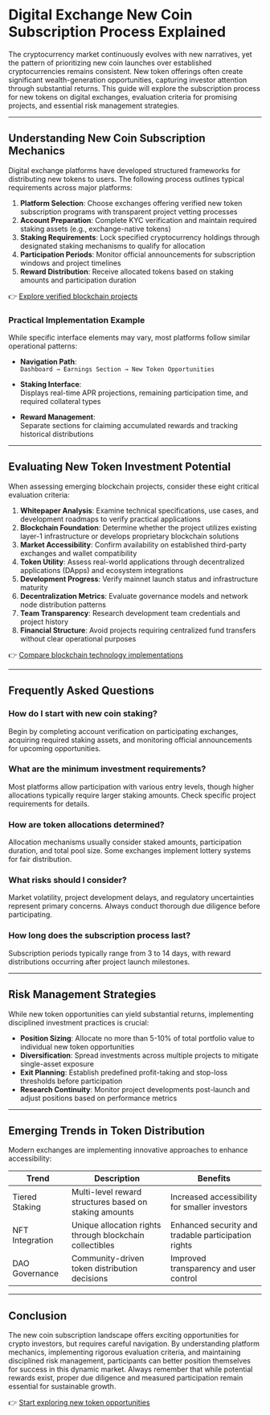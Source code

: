 # Digital Exchange New Coin Subscription Process Explained  

The cryptocurrency market continuously evolves with new narratives, yet the pattern of prioritizing new coin launches over established cryptocurrencies remains consistent. New token offerings often create significant wealth-generation opportunities, capturing investor attention through substantial returns. This guide will explore the subscription process for new tokens on digital exchanges, evaluation criteria for promising projects, and essential risk management strategies.  

---

## Understanding New Coin Subscription Mechanics  

Digital exchange platforms have developed structured frameworks for distributing new tokens to users. The following process outlines typical requirements across major platforms:  

1. **Platform Selection**: Choose exchanges offering verified new token subscription programs with transparent project vetting processes  
2. **Account Preparation**: Complete KYC verification and maintain required staking assets (e.g., exchange-native tokens)  
3. **Staking Requirements**: Lock specified cryptocurrency holdings through designated staking mechanisms to qualify for allocation  
4. **Participation Periods**: Monitor official announcements for subscription windows and project timelines  
5. **Reward Distribution**: Receive allocated tokens based on staking amounts and participation duration  

👉 [Explore verified blockchain projects](https://bit.ly/okx-bonus)  

### Practical Implementation Example  

While specific interface elements may vary, most platforms follow similar operational patterns:  

- **Navigation Path**:  
  `Dashboard → Earnings Section → New Token Opportunities`  

- **Staking Interface**:  
  Displays real-time APR projections, remaining participation time, and required collateral types  

- **Reward Management**:  
  Separate sections for claiming accumulated rewards and tracking historical distributions  

---

## Evaluating New Token Investment Potential  

When assessing emerging blockchain projects, consider these eight critical evaluation criteria:  

1. **Whitepaper Analysis**: Examine technical specifications, use cases, and development roadmaps to verify practical applications  
2. **Blockchain Foundation**: Determine whether the project utilizes existing layer-1 infrastructure or develops proprietary blockchain solutions  
3. **Market Accessibility**: Confirm availability on established third-party exchanges and wallet compatibility  
4. **Token Utility**: Assess real-world applications through decentralized applications (DApps) and ecosystem integrations  
5. **Development Progress**: Verify mainnet launch status and infrastructure maturity  
6. **Decentralization Metrics**: Evaluate governance models and network node distribution patterns  
7. **Team Transparency**: Research development team credentials and project history  
8. **Financial Structure**: Avoid projects requiring centralized fund transfers without clear operational purposes  

👉 [Compare blockchain technology implementations](https://bit.ly/okx-bonus)  

---

## Frequently Asked Questions  

### How do I start with new coin staking?  
Begin by completing account verification on participating exchanges, acquiring required staking assets, and monitoring official announcements for upcoming opportunities.  

### What are the minimum investment requirements?  
Most platforms allow participation with various entry levels, though higher allocations typically require larger staking amounts. Check specific project requirements for details.  

### How are token allocations determined?  
Allocation mechanisms usually consider staked amounts, participation duration, and total pool size. Some exchanges implement lottery systems for fair distribution.  

### What risks should I consider?  
Market volatility, project development delays, and regulatory uncertainties represent primary concerns. Always conduct thorough due diligence before participating.  

### How long does the subscription process last?  
Subscription periods typically range from 3 to 14 days, with reward distributions occurring after project launch milestones.  

---

## Risk Management Strategies  

While new token opportunities can yield substantial returns, implementing disciplined investment practices is crucial:  

- **Position Sizing**: Allocate no more than 5-10% of total portfolio value to individual new token opportunities  
- **Diversification**: Spread investments across multiple projects to mitigate single-asset exposure  
- **Exit Planning**: Establish predefined profit-taking and stop-loss thresholds before participation  
- **Research Continuity**: Monitor project developments post-launch and adjust positions based on performance metrics  

---

## Emerging Trends in Token Distribution  

Modern exchanges are implementing innovative approaches to enhance accessibility:  

| Trend | Description | Benefits |  
|-------|-------------|---------|  
| Tiered Staking | Multi-level reward structures based on staking amounts | Increased accessibility for smaller investors |  
| NFT Integration | Unique allocation rights through blockchain collectibles | Enhanced security and tradable participation rights |  
| DAO Governance | Community-driven token distribution decisions | Improved transparency and user control |  

---

## Conclusion  

The new coin subscription landscape offers exciting opportunities for crypto investors, but requires careful navigation. By understanding platform mechanics, implementing rigorous evaluation criteria, and maintaining disciplined risk management, participants can better position themselves for success in this dynamic market. Always remember that while potential rewards exist, proper due diligence and measured participation remain essential for sustainable growth.  

👉 [Start exploring new token opportunities](https://bit.ly/okx-bonus)